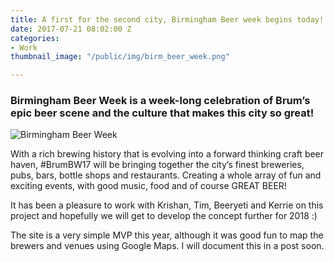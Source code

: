 ```yaml
---
title: A first for the second city, Birmingham Beer week begins today!
date: 2017-07-21 08:02:00 Z
categories:
- Work
thumbnail_image: "/public/img/birm_beer_week.png"

---
```


### Birmingham Beer Week is a week-long celebration of Brum’s epic beer scene and the culture that makes this city so great!

<p><img  src="{{ site.baseurl }}//uploads/birm_beer_week.png" alt="Birmingham Beer Week"  /></p>

With a rich brewing history that is evolving into a forward thinking craft beer haven, #BrumBW17 will be bringing together the city’s finest breweries, pubs, bars, bottle shops and restaurants. Creating a whole array of fun and exciting events, with good music, food and of course GREAT BEER!

It has been a pleasure to work with Krishan, Tim, Beeryeti and Kerrie on this project and hopefully we will get to develop the concept further for 2018 :) 

The site is a very simple MVP this year, although it was good fun to map the brewers and venues using Google Maps. I will document this in a post soon. 
